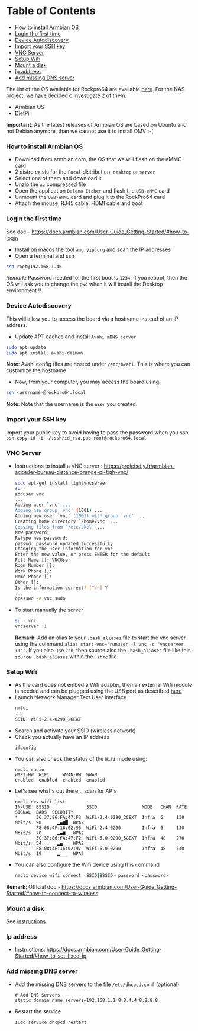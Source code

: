 Table of Contents
=================

  * [How to install Armbian OS](#how-to-install-armbian-os)
  * [Login the first time](#login-the-first-time)
  * [Device Autodiscovery](#device-autodiscovery)
  * [Import your SSH key](#import-your-ssh-key)
  * [VNC Server](#vnc-server)
  * [Setup Wifi](#setup-wifi)
  * [Mount a disk](#mount-a-disk)
  * [Ip address](#ip-address)
  * [Add missing DNS server](#add-missing-dns-server)

The list of the OS available for Rockpro64 are available [here](https://wiki.pine64.org/index.php/ROCKPro64#Software_and_OS_Image_Builds). For the NAS project, we have decided o investigate 2 of them: 
- Armbian OS
- DietPi

**Important**: As the latest releases of Armbian OS are based on Ubuntu and not Debian anymore, than we cannot use it to install OMV :-(

### How to install Armbian OS

- Download from armbian.com, the OS that we will flash on the eMMC card
- 2 distro exists for the `Focal` distribution: `desktop` or  `server`
- Select one of them and download it
- Unzip the `xz` compressed  file
- Open the application `Balena Etcher` and flash the `USB-eMMC` card
- Unmount the `USB-eMMC` card and plug it to the RockPro64 card
- Attach the mouse, RJ45 cable, HDMI cable and boot

### Login the first time

See doc - https://docs.armbian.com/User-Guide_Getting-Started/#how-to-login

- Install on macos the tool `angryip.org` and scan the IP addresses
- Open a terminal and ssh
```bash
ssh root@192.168.1.46
```
*Remark*: Password needed for the first boot is `1234`. If you reboot, then the OS will ask you to change the `pwd` when it will install the Desktop environment !!

### Device Autodiscovery

This will allow you to access the board via a hostname instead of an IP address.
- Update APT caches and install `Avahi mDNS server`
```bash
sudo apt update
sudo apt install avahi-daemon
```
**Note**: Avahi config files are hosted under `/etc/avahi`. This is where you can customize the hostname

- Now, from your computer, you may access the board using:
```bash
ssh <username>@rockpro64.local
```
**Note**: Note that the username is the `user` you created.

### Import your SSH key

Import your public key to avoid having to pass the password when you ssh
`ssh-copy-id -i ~/.ssh/id_rsa.pub root@rockpro64.local`

### VNC Server

- Instructions to install a VNC server : https://projetsdiy.fr/armbian-acceder-bureau-distance-orange-pi-tigh-vnc/
  ```bash
  sudo apt-get install tightvncserver
  su -
  adduser vnc
  ...
  Adding user `vnc' ...
  Adding new group `vnc' (1001) ...
  Adding new user `vnc' (1001) with group `vnc' ...
  Creating home directory `/home/vnc' ...
  Copying files from `/etc/skel' ...
  New password:
  Retype new password:
  passwd: password updated successfully
  Changing the user information for vnc
  Enter the new value, or press ENTER for the default
  Full Name []: VNCUser
  Room Number []:
  Work Phone []:
  Home Phone []:
  Other []:
  Is the information correct? [Y/n] Y
  ...
  gpasswd -a vnc sudo
  ```
- To start manually the server
  ```bash
  su - vnc
  vncserver :1
  ```
  **Remark**: Add an alias to your `.bash_aliases` file to start the vnc server using the command `alias start-vnc='runuser -l vnc -c "vncserver :1"'`.
  If you also use `Zsh`, then source also the `.bash_aliases` file like this `source .bash_aliases` within the `.zhrc` file.
  
### Setup Wifi

- As the card does not embed a Wifi adapter, then an external Wifi module is needed and can be plugged using the USB port as described [here]( https://developer.ridgerun.com/wiki/index.php?title=Getting_Started_Guide_for_ROCKPro64)
- Launch Network Manager Text User Interface
  ```bash
  nmtui
  ...
  SSID: WiFi-2.4-0290_2GEXT
  ```
- Search and activate your SSID (wireless network)
- Check you actually have an IP address
  ```
  ifconfig
  ```
- You can also check the status of the `Wifi` mode using:
  ```
  nmcli radio
  WIFI-HW  WIFI     WWAN-HW  WWAN
  enabled  enabled  enabled  enabled
  ```
- Let's see what's out there... scan for AP's
  ```
  nmcli dev wifi list
  IN-USE  BSSID              SSID                 MODE   CHAN  RATE        SIGNAL  BARS  SECURITY
  *       3C:37:86:FA:47:F3  WiFi-2.4-0290_2GEXT  Infra  6     130 Mbit/s  90      ▂▄▆█  WPA2
          F8:08:4F:16:02:96  WiFi-2.4-0290        Infra  6     130 Mbit/s  70      ▂▄▆_  WPA2
          3C:37:86:FA:47:F2  WiFi-5.0-0290_5GEXT  Infra  48    270 Mbit/s  54      ▂▄__  WPA2
          F8:08:4F:16:02:97  WiFi-5.0-0290        Infra  48    540 Mbit/s  19      ▂___  WPA2
  ```
- You can also configure the Wifi device using this command
  ```bash
  nmcli device wifi connect <SSID|BSSID> password <password>  
  ```

**Remark**: Official doc - https://docs.armbian.com/User-Guide_Getting-Started/#how-to-connect-to-wireless

### Mount a disk

See [instructions](../mount-a-disk.md)

### Ip address

- Instructions: https://docs.armbian.com/User-Guide_Getting-Started/#how-to-set-fixed-ip

### Add missing DNS server

- Add the missing DNS servers to the file `/etc/dhcpcd.conf` (optional)
  ```
  # Add DNS Servers
  static domain_name_servers=192.168.1.1 8.8.4.4 8.8.8.8
  ```
- Restart the service
  ```
  sudo service dhcpcd restart
  ```

